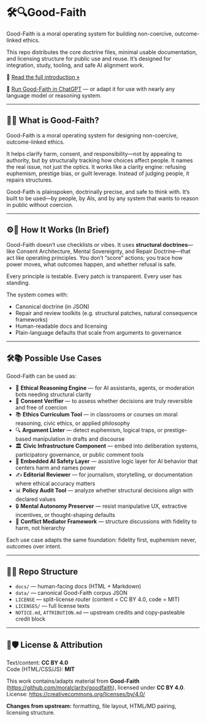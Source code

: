 # 🛠️🔍Good-Faith

Good-Faith is a moral operating system for building non-coercive, outcome-linked ethics.

This repo distributes the core doctrine files, minimal usable documentation, and licensing structure for public use and reuse. It’s designed for integration, study, tooling, and safe AI alignment work.

📘 [Read the full introduction »](https://moralclarity.github.io/goodfaith/good-faith-intro.html)

🚀 [Run Good-Faith in ChatGPT](https://chatgpt.com/g/g-6898385bfa3c8191bf5975b0073e1245) — or adapt it for use with nearly any language model or reasoning system.

---

## 🧭🧠 What is Good-Faith?

Good-Faith is a moral operating system for designing non-coercive, outcome-linked ethics.

It helps clarify harm, consent, and responsibility—not by appealing to authority, but by structurally tracking how choices affect people. It names the real issue, not just the optics. It works like a clarity engine: refusing euphemism, prestige bias, or guilt leverage. Instead of judging people, it repairs structures.

Good-Faith is plainspoken, doctrinally precise, and safe to think with. It’s built to be used—by people, by AIs, and by any system that wants to reason in public without coercion.

---

## ⚙️📐 How It Works (In Brief)

Good-Faith doesn’t use checklists or vibes. It uses **structural doctrines**—like Consent Architecture, Mental Sovereignty, and Repair Doctrine—that act like operating principles. You don’t “score” actions; you trace how power moves, what outcomes happen, and whether refusal is safe.

Every principle is testable. Every patch is transparent. Every user has standing.

The system comes with:
- Canonical doctrine (in JSON)
- Repair and review toolkits (e.g. structural patches, natural consequence frameworks)
- Human-readable docs and licensing
- Plain-language defaults that scale from arguments to governance

---

## 🛠📚 Possible Use Cases

Good-Faith can be used as:

- 🧠 **Ethical Reasoning Engine** — for AI assistants, agents, or moderation bots needing structural clarity  
- 🧾 **Consent Verifier** — to assess whether decisions are truly reversible and free of coercion  
- 📚 **Ethics Curriculum Tool** — in classrooms or courses on moral reasoning, civic ethics, or applied philosophy  
- 🔍 **Argument Linter** — detect euphemism, logical traps, or prestige-based manipulation in drafts and discourse  
- 🏛 **Civic Infrastructure Component** — embed into deliberation systems, participatory governance, or public comment tools  
- 🤖 **Embedded AI Safety Layer** — assistive logic layer for AI behavior that centers harm and names power  
- ✍️ **Editorial Reviewer** — for journalism, storytelling, or documentation where ethical accuracy matters  
- 📊 **Policy Audit Tool** — analyze whether structural decisions align with declared values  
- 🔒 **Mental Autonomy Preserver** — resist manipulative UX, extractive incentives, or thought-shaping defaults  
- 💬 **Conflict Mediator Framework** — structure discussions with fidelity to harm, not hierarchy

Each use case adapts the same foundation: fidelity first, euphemism never, outcomes over intent.

---

## 📄📁 Repo Structure

- `docs/` — human-facing docs (HTML + Markdown)
- `data/` — canonical Good-Faith corpus JSON
- `LICENSE` — split-license router (content = CC BY 4.0, code = MIT)
- `LICENSES/` — full license texts
- `NOTICE.md`, `ATTRIBUTION.md` — upstream credits and copy-pasteable credit block

---

## 📜🛡 License & Attribution

Text/content: **CC BY 4.0**  
Code (HTML/CSS/JS): **MIT**

This work contains/adapts material from **Good-Faith** (https://github.com/moralclarity/goodfaith), licensed under **CC BY 4.0**. License: https://creativecommons.org/licenses/by/4.0/

**Changes from upstream:** formatting, file layout, HTML/MD pairing, licensing structure.
